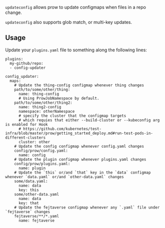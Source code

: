 

`updateconfig` allows prow to update configmaps when files in a repo change.

`updateconfig` also supports glob match, or multi-key updates.

## Usage

Update your `plugins.yaml` file to something along the following lines:
```
plugins:
  my-github/repo:
  - config-updater

config_updater:
  maps:
    # Update the thing-config configmap whenever thing changes
    path/to/some/other/thing:
      name: thing-config
      # Using ProwJobNamespace by default.
    path/to/some/other/thing2:
      name: thing2-config
      namespace: otherNamespace
      # specify the cluster that the configmap targets
      # which requies that either --build-cluster or --kubeconfig arg is enabled for Hook
      # https://github.com/kubernetes/test-infra/blob/master/prow/getting_started_deploy.md#run-test-pods-in-different-clusters
      cluster: other
    # Update the config configmap whenever config.yaml changes
    config/prow/config.yaml:
      name: config
    # Update the plugin configmap whenever plugins.yaml changes
    config/prow/plugins.yaml:
      name: plugin
    # Update the `this` or/and `that` key in the `data` configmap whenever `data.yaml` or/and `other-data.yaml` changes
    some/data.yaml:
      name: data
      key: this
    some/other-data.yaml
      name: data
      key: that
    # Update the fejtaverse configmap whenever any `.yaml` file under `fejtaverse` changes
    fejtaverse/**/*.yaml
      name: fejtaverse
```
